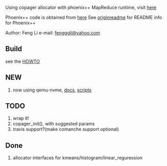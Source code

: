 Using copager allocator with phoenix++ MapReduce runtime, visit [here](https://github.com/fengggli/x-phoenix)

Phoenix++ code is obtained from [here](https://github.com/kozyraki/phoenix)
See [originreadme](README.phoenix++) for README info for Phoenix++

Author: Feng Li
e-mail: fengggli@yahoo.com

## Build
see the [HOWTO](docs/copager/HOWTO.md)

## NEW
1. now using qemu-nvme, [docs](docs/copager/qemu_conf.md), [scripts](scripts/run_qemu.sh)

## TODO
1. wrap it!
2. copager_init(), with suggested params
3. travis support?(make comanche support optional)

## Done
1. allocator interfaces for kmeans/histogram/linear\_reguression 



